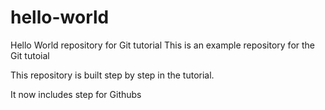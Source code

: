 # hello-world
Hello World repository for Git tutorial
This is an example repository for the Git tutoial

This repository is built step by step in the tutorial.

It now includes step for Githubs

